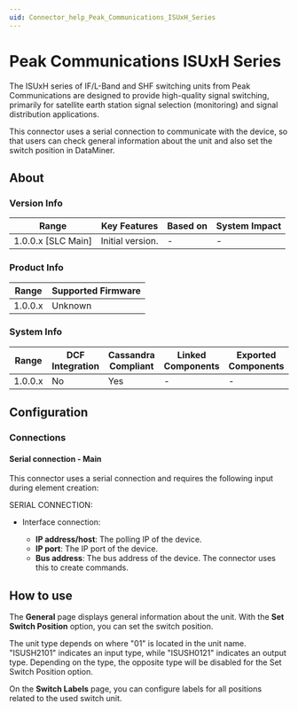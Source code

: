 ```yaml
---
uid: Connector_help_Peak_Communications_ISUxH_Series
---
```


# Peak Communications ISUxH Series

The ISUxH series of IF/L-Band and SHF switching units from Peak Communications are designed to provide high-quality signal switching, primarily for satellite earth station signal selection (monitoring) and signal distribution applications.

This connector uses a serial connection to communicate with the device, so that users can check general information about the unit and also set the switch position in DataMiner.

## About

### Version Info

| Range              | Key Features     | Based on | System Impact |
|--------------------|------------------|----------|---------------|
| 1.0.0.x [SLC Main] | Initial version. | -        | -             |

### Product Info

| Range   | Supported Firmware |
|---------|--------------------|
| 1.0.0.x | Unknown            |

### System Info

| Range     | DCF Integration     | Cassandra Compliant     | Linked Components     | Exported Components     |
|-----------|---------------------|-------------------------|-----------------------|-------------------------|
| 1.0.0.x   | No                  | Yes                     | -                     | -                       |

## Configuration

### Connections

#### Serial connection - Main

This connector uses a serial connection and requires the following input during element creation:

SERIAL CONNECTION:

- Interface connection:

  - **IP address/host**: The polling IP of the device.
  - **IP port**: The IP port of the device.
  - **Bus address**: The bus address of the device. The connector uses this to create commands.

## How to use

The **General** page displays general information about the unit. With the **Set Switch Position** option, you can set the switch position.

The unit type depends on where "01" is located in the unit name. "ISUSH2101" indicates an input type, while "ISUSH0121" indicates an output type. Depending on the type, the opposite type will be disabled for the Set Switch Position option.

On the **Switch Labels** page, you can configure labels for all positions related to the used switch unit.
